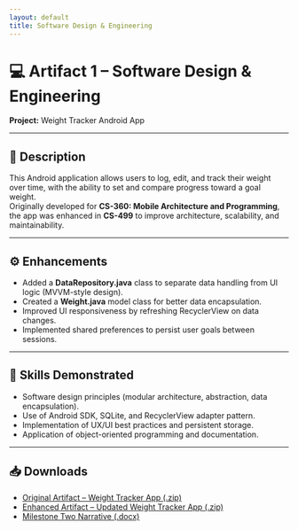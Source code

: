 ```yaml
---
layout: default
title: Software Design & Engineering
---
```


# 💻 Artifact 1 – Software Design & Engineering  
**Project:** Weight Tracker Android App  

---

## 🧩 Description
This Android application allows users to log, edit, and track their weight over time, with the ability to set and compare progress toward a goal weight.  
Originally developed for **CS-360: Mobile Architecture and Programming**, the app was enhanced in **CS-499** to improve architecture, scalability, and maintainability.

---

## ⚙️ Enhancements
- Added a **DataRepository.java** class to separate data handling from UI logic (MVVM-style design).  
- Created a **Weight.java** model class for better data encapsulation.  
- Improved UI responsiveness by refreshing RecyclerView on data changes.  
- Implemented shared preferences to persist user goals between sessions.  

---

## 🎯 Skills Demonstrated
- Software design principles (modular architecture, abstraction, data encapsulation).  
- Use of Android SDK, SQLite, and RecyclerView adapter pattern.  
- Implementation of UX/UI best practices and persistent storage.  
- Application of object-oriented programming and documentation.  

---

## 📥 Downloads
- [Original Artifact – Weight Tracker App (.zip)](/files/WeightTrackerApp_Altoro.zip)  
- [Enhanced Artifact – Updated Weight Tracker App (.zip)](/files/Updated_WeightTrackerApp_Altoro.zip)  
- [Milestone Two Narrative (.docx)](/files/Milestone_Two_Altoro.docx)

